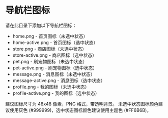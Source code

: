 # 导航栏图标

请在此目录下添加以下导航栏图标：

- home.png - 首页图标（未选中状态）
- home-active.png - 首页图标（选中状态）
- store.png - 商店图标（未选中状态）
- store-active.png - 商店图标（选中状态）
- pet.png - 刷宠物图标（未选中状态）
- pet-active.png - 刷宠物图标（选中状态）
- message.png - 消息图标（未选中状态）
- message-active.png - 消息图标（选中状态）
- profile.png - 我的图标（未选中状态）
- profile-active.png - 我的图标（选中状态）

建议图标尺寸为 48x48 像素，PNG 格式，带透明背景。
未选中状态图标颜色建议使用灰色 (#999999)，选中状态图标颜色建议使用主题色 (#FF6B6B)。 